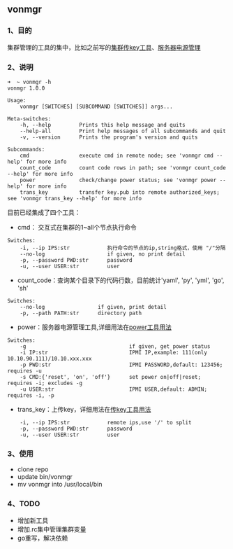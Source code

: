 ## vonmgr 

### 1、目的
集群管理的工具的集中，比如之前写的[集群传key工具](https://github.com/vonhng/transfer_pubkey.git)、[服务器电源管理](https://github.com/vonhng/ipmimgr)

### 2、说明
```shell
➜  ~ vonmgr -h
vonmgr 1.0.0

Usage:
    vonmgr [SWITCHES] [SUBCOMMAND [SWITCHES]] args...

Meta-switches:
    -h, --help         Prints this help message and quits
    --help-all         Print help messages of all subcommands and quit
    -v, --version      Prints the program's version and quits

Subcommands:
    cmd                execute cmd in remote node; see 'vonmgr cmd --help' for more info
    count_code         count code rows in path; see 'vonmgr count_code --help' for more info
    power              check/change power status; see 'vonmgr power --help' for more info
    trans_key          transfer key.pub into remote authorized_keys; see 'vonmgr trans_key --help' for more info
```
目前已经集成了四个工具：
- cmd： 交互式在集群的1~all个节点执行命令

```shell
Switches:
    -i, --ip IPS:str            执行命令的节点的ip,string格式，使用 "/"分隔
    --no-log                    if given, no print detail
    -p, --password PWD:str      password
    -u, --user USER:str         user
```
- count_code：查询某个目录下的代码行数，目前统计'yaml', 'py', 'yml', 'go', 'sh'

```shell
Switches:
    --no-log                 if given, print detail
    -p, --path PATH:str      directory path
```
- power：服务器电源管理工具,详细用法在[power工具用法](https://github.com/vonhng/ipmimgr/blob/master/README.md)

```shell
Switches:
    -g                                 if given, get power status
    -i IP:str                          IPMI IP,example: 111(only 10.10.90.111)/10.10.xxx.xxx
    -p PWD:str                         IPMI PASSWORD,default: 123456; requires -u
    -s CMD:{'reset', 'on', 'off'}      set power on|off|reset; requires -i; excludes -g
    -u USER:str                        IPMI USER,default: ADMIN; requires -i, -p
```
- trans_key：上传key，详细用法在[传key工具用法](https://github.com/vonhng/transfer_pubkey/blob/master/README.md)

```Switches:
    -i, --ip IPS:str            remote ips,use '/' to split
    -p, --password PWD:str      password
    -u, --user USER:str         user
```
### 3、使用
- clone repo
- update bin/vonmgr
- mv vonmgr into /usr/local/bin

### 4、TODO
- 增加新工具
- 增加.rc集中管理集群变量
- go重写，解决依赖